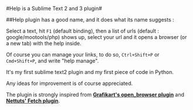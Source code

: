 #Help is a Sublime Text 2 and 3 plugin#

##Help plugin has a good name, and it does what its name suggests :

Select a text, hit `F1` (default binding), then a list of urls (default : google/mootools/php) shows up, select your url and it opens a browser (or a new tab) with the help inside.

Of course you can manage your links, to do so, `Ctrl+Shift+P` or `Cmd+Shift+P`, and write "help manage".

It's my first sublime text2 plugin and my first piece of code in Python.

Any ideas for improvement is of course appreciated.

The plugin is strongly inspired from [__Grafikart's open_browser plugin__](https://github.com/Grafikart/Open-Browser-SublimeText2-Plugin "Grafikart's Open Browser") and [__Nettuts' Fetch plugin__](https://github.com/weslly/Nettuts-Fetch "Nettuts' Fetch Plugin").